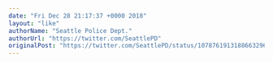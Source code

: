 ```yaml
---
date: "Fri Dec 28 21:17:37 +0000 2018"
layout: "like"
authorName: "Seattle Police Dept."
authorUrl: "https://twitter.com/SeattlePD"
originalPost: "https://twitter.com/SeattlePD/status/1078761913188663296"
---
```

